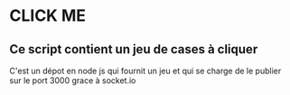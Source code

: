 # CLICK ME 
## Ce script contient un jeu de cases à cliquer  
<p>C'est un dépot en node js qui fournit un jeu et qui se charge de le publier sur le port 3000 grace à socket.io<p>

